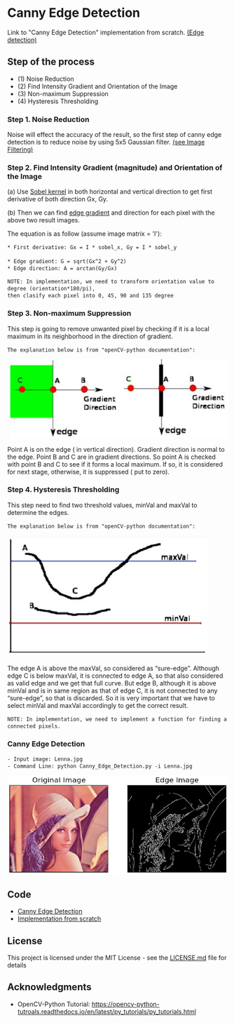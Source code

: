 # Canny Edge Detection
Link to "Canny Edge Detection" implementation from scratch. [(Edge detection)](https://github.com/Hank-Tsou/Implement-Edge-Detection)

## Step of the process
- (1) Noise Reduction
- (2) Find Intensity Gradient and Orientation of the Image
- (3) Non-maximum Suppression
- (4) Hysteresis Thresholding

### Step 1. Noise Reduction
Noise will effect the accuracy of the result, so the first step of canny edge detection is to reduce noise by using 5x5 Gaussian filter. [(see Image Filtering)](https://github.com/Hank-Tsou/Computer-Vision-OpenCV-Python/tree/master/tutorials/Image_Processing/4_Image_Filtering)

### Step 2. Find Intensity Gradient (magnitude) and Orientation of the Image
(a) Use [Sobel kernel](https://github.com/Hank-Tsou/Computer-Vision-OpenCV-Python/tree/master/tutorials/Image_Processing/5_Image_Gradient) in both horizontal and vertical direction to get first derivative of both direction Gx, Gy. 

(b) Then we can find [edge gradient](https://github.com/Hank-Tsou/Computer-Vision-OpenCV-Python/tree/master/tutorials/Image_Processing/5_Image_Gradient) and direction for each pixel with the above two result images.

The equation is as follow (assume image matrix = 'I'):
```
* First derivative: Gx = I * sobel_x, Gy = I * sobel_y

* Edge gradient: G = sqrt(Gx^2 + Gy^2)
* Edge direction: A = arctan(Gy/Gx)
```
```
NOTE: In implementation, we need to transform orientation value to degree (orientation*180/pi), 
then clasify each pixel into 0, 45, 90 and 135 degree
```

### Step 3. Non-maximum Suppression
This step is going to remove unwanted pixel by checking if it is a local maximum in its neighborhood in the direction of gradient.

```
The explanation below is from "openCV-python documentation":
```
![](README_IMG/suppression.png)

Point A is on the edge ( in vertical direction). Gradient direction is normal to the edge. Point B and C are in gradient directions. So point A is checked with point B and C to see if it forms a local maximum. If so, it is considered for next stage, otherwise, it is suppressed ( put to zero).

### Step 4. Hysteresis Thresholding
This step need to find two threshold values, minVal and maxVal to determine the edges.

```
The explanation below is from "openCV-python documentation":
```
![](README_IMG/thresh.png)

The edge A is above the maxVal, so considered as “sure-edge”. Although edge C is below maxVal, it is connected to edge A, so that also considered as valid edge and we get that full curve. But edge B, although it is above minVal and is in same region as that of edge C, it is not connected to any “sure-edge”, so that is discarded. So it is very important that we have to select minVal and maxVal accordingly to get the correct result.

```
NOTE: In implementation, we need to implement a function for finding a connected pixels.
```

### Canny Edge Detection

```
- Input image: Lenna.jpg
- Command Line: python Canny_Edge_Detection.py -i Lenna.jpg
```

![](README_IMG/canny_edge.png)

## Code
- [Canny Edge Detection](https://github.com/Hank-Tsou/Computer-Vision-OpenCV-Python/tree/master/tutorials/Image_Processing/6_Canny_Edge_Detection)
- [Implementation from scratch](https://github.com/Hank-Tsou/Implement-Edge-Detection)

## License

This project is licensed under the MIT License - see the [LICENSE.md](LICENSE.md) file for details

## Acknowledgments

* OpenCV-Python Tutorial: https://opencv-python-tutroals.readthedocs.io/en/latest/py_tutorials/py_tutorials.html

